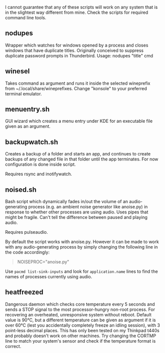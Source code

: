 I cannot guarantee that any of these scripts will work on any system that is in the slightest way different from mine. Check the scripts for required command line tools.

## nodupes

Wrapper which watches for windows opened by a process and closes windows that have duplicate titles. Originally conceived to suppress duplicate password prompts in Thunderbird. Usage: nodupes "title" cmd

## winesel

Takes command as argument and runs it inside the selected wineprefix from ~/.local/share/wineprefixes. Change "konsole" to your preferred terminal emulator.

## menuentry.sh

GUI wizard which creates a menu entry under KDE for an executable file given as an argument.

## backupwatch.sh

Creates a backup of a folder and starts an app, and continues to create backups of any changed file in that folder until the app terminates.
For now configuration is done inside script. 

Requires rsync and inotifywatch.

## noised.sh

Bash script which dynamically fades in/out the volume of an audio-generating process (e.g. an ambient noise generator like anoise.py) in response to whether other processes are using audio. Uses pipes that might be fragile. Can't tell the difference between paused and playing audio.

Requires pulseaudio.

By default the script works with anoise.py. However it can be made to work with any audio-generating process by simply changing the following line in the code accordingly:

> NOISEPROC="anoise.py"

Use `pacmd list-sink-inputs` and look for `application.name` lines to find the names of processes currently using audio.

## heatfreezed

Dangerous daemon which checks core temperature every 5 seconds and sends a STOP signal to the most processor-hungry non-root process. For recovering an overheated, unresponsive system without reboot. Default value is 90°C, but a different temperature can be given as argument if it is over 60°C (lest you accidentally completely freeze an idling session), with 3 point-less decimal places. This has only been tested on my Thinkpad t440s and probably doesn't work on other machines. Try changing the CORTMP line to match your system's sensor and check if the temperature format is correct.
